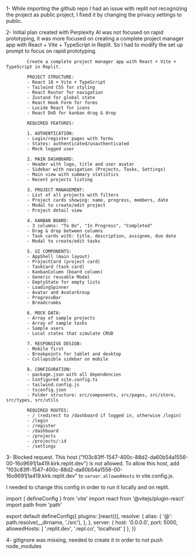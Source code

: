 1- While importing the github repo I had an issue with replit not recognizing the project as public project, I fixed it by changing the privacy settings to public.

2- Initial plan created with Perplexity AI was not focused on rapid prototyping, it was more focused on creating a complete project manager app with React + Vite + TypeScript in Replit. So I  had to modify the set up prompt to focus on rapid prototyping.

            Create a complete project manager app with React + Vite + TypeScript in Replit.

            PROJECT STRUCTURE:
            - React 18 + Vite + TypeScript
            - Tailwind CSS for styling
            - React Router for navigation
            - Zustand for global state
            - React Hook Form for forms
            - Lucide React for icons
            - React DnD for kanban drag & drop

            REQUIRED FEATURES:

            1. AUTHENTICATION:
            - Login/register pages with forms
            - States: authenticated/unauthenticated
            - Mock logged user

            2. MAIN DASHBOARD:
            - Header with logo, title and user avatar
            - Sidebar with navigation (Projects, Tasks, Settings)
            - Main view with summary statistics
            - Recent projects listing

            3. PROJECT MANAGEMENT:
            - List of all projects with filters
            - Project cards showing: name, progress, members, date
            - Modal to create/edit project
            - Project detail view

            4. KANBAN BOARD:
            - 3 columns: "To Do", "In Progress", "Completed"
            - Drag & drop between columns
            - Task cards with: title, description, assignee, due date
            - Modal to create/edit tasks

            5. UI COMPONENTS:
            - AppShell (main layout)
            - ProjectCard (project card)
            - TaskCard (task card)
            - KanbanColumn (board column)
            - Generic reusable Modal
            - EmptyState for empty lists
            - LoadingSpinner
            - Avatar and AvatarGroup
            - ProgressBar
            - Breadcrumbs

            6. MOCK DATA:
            - Array of sample projects
            - Array of sample tasks
            - Sample users
            - Local states that simulate CRUD

            7. RESPONSIVE DESIGN:
            - Mobile first
            - Breakpoints for tablet and desktop
            - Collapsible sidebar on mobile

            8. CONFIGURATION:
            - package.json with all dependencies
            - Configured vite.config.ts
            - tailwind.config.js
            - tsconfig.json
            - Folder structure: src/components, src/pages, src/store, src/types, src/utils

            REQUIRED ROUTES:
            - / (redirect to /dashboard if logged in, otherwise /login)
            - /login
            - /register
            - /dashboard
            - /projects
            - /projects/:id
            - /settings


3- Blocked request. This host ("f03c83ff-1547-400c-88d2-da60b54a1556-00-16o9691j1a419.kirk.replit.dev") is not allowed.
To allow this host, add "f03c83ff-1547-400c-88d2-da60b54a1556-00-16o9691j1a419.kirk.replit.dev" to `server.allowedHosts` in vite.config.js.

I needed to change this config in order to run it locally and on replit.


import { defineConfig } from 'vite'
import react from '@vitejs/plugin-react'
import path from 'path'

export default defineConfig({
  plugins: [react()],
  resolve: {
    alias: {
      '@': path.resolve(__dirname, './src'),
    },
  },
  server: {
    host: '0.0.0.0',
    port: 5000,
    allowedHosts: [
      '.replit.dev',
      '.repl.co',
      'localhost'
    ]
  },
})


4- gitignore was missing, needed to create it in order to not push node_modules